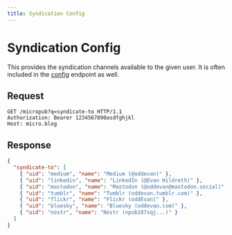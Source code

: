 ```yaml
---
title: Syndication Config
---
```


# Syndication Config

This provides the syndication channels available to the given user. It is often included in the
[config](config.md) endpoint as well.

## Request

```
GET /micropub?q=syndicate-to HTTP/1.1
Authorization: Bearer 1234567890asdfghjkl
Host: micro.blog
```

## Response

```json
{
  "syndicate-to": [
    { "uid": "medium", "name": "Medium (@oddevan)" },
    { "uid": "linkedin", "name": "LinkedIn (@Evan Hildreth)" },
    { "uid": "mastodon", "name": "Mastodon (@oddevan@mastodon.social)" },
    { "uid": "tumblr", "name": "Tumblr (oddevan.tumblr.com)" },
    { "uid": "flickr", "name": "Flickr (oddEvan)" },
    { "uid": "bluesky", "name": "Bluesky (oddevan.com)" },
    { "uid": "nostr", "name": "Nostr (npub187sqj...)" }
  ]
}
```